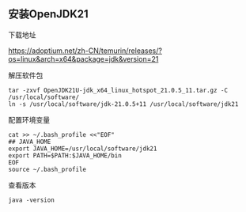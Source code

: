 ## 安装OpenJDK21

下载地址

https://adoptium.net/zh-CN/temurin/releases/?os=linux&arch=x64&package=jdk&version=21

解压软件包

```
tar -zxvf OpenJDK21U-jdk_x64_linux_hotspot_21.0.5_11.tar.gz -C /usr/local/software/
ln -s /usr/local/software/jdk-21.0.5+11 /usr/local/software/jdk21
```

配置环境变量

```
cat >> ~/.bash_profile <<"EOF"
## JAVA_HOME
export JAVA_HOME=/usr/local/software/jdk21
export PATH=$PATH:$JAVA_HOME/bin
EOF
source ~/.bash_profile
```

查看版本

```
java -version
```
